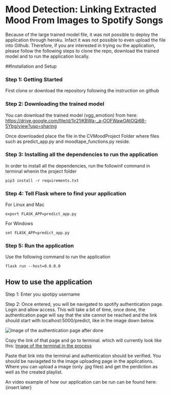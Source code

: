 # Mood Detection: Linking Extracted Mood From Images to Spotify Songs
Because of the large trained model file, it was not possible to deploy the application through heroku. Infact it was not possible to even upload the file into Github. Therefore, if you are interested in trying ou the application, please follow the following steps to clone the repo, download the trained model and to run the application locally.

##Installation and Setup

### Step 1: Getting Started
First clone or download the repository following the instruction on github

### Step 2: Downloading the trained model
You can download the trained model (vgg_emotion) from here: https://drive.google.com/file/d/1ir21jKBWa-_a-OOFWawOAtOQi6B-5Ybg/view?usp=sharing

Once downloaded place the file in the CVMoodProject Folder where files such as predict_app.py and moodtape_functions.py reside.

### Step 3: Installing all the dependencies to run the application
In order to install all the dependencies, run the followinf command in terminal whenin the project folder
```
pip3 install -r requirements.txt
```


### Step 4: Tell Flask where to find your application 
For Linux and Mac
```
export FLASK_APP=predict_app.py   
```

For Windows
```
set FLASK_APP=predict_app.py
```

### Step 5: Run the application
Use the following command to run the application
```
flask run --host=0.0.0.0
```

## How to use the application
Step 1: Enter you spotipy username

Step 2: Once entered, you will be navigated to spotify authentication page. Login and allow access. This will take a bit of time, once done, the authentication page will say that the site cannot be reached and the link should start with localhost:5000/predict, like in the image down below. 

![Image of the authentication page after done](https://i.imgur.com/lNQ92fC.png)

Copy the link of that page  and go to terminal. which will currently look like this:
[Image of the terminal in the process](https://i.imgur.com/WtXFZ5q.png)

Paste that link into the terminal and authentication should be verified. You should be naviageted to the image uploading page in the applications. Where you can upload a image (only .jpg files) and get the perdiction as well as the created playlist.

An video example of how our application can be run can be found here:
{insert later}


